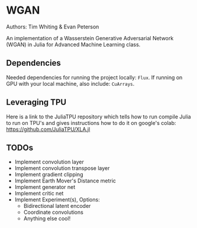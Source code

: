 # WGAN
Authors: Tim Whiting & Evan Peterson

An implementation of a Wasserstein Generative Adversarial Network (WGAN) in Julia for Advanced Machine Learning class.

## Dependencies

Needed dependencies for running the project locally: `Flux`. If running on GPU with your local machine, also include: `CuArrays`.

## Leveraging TPU

Here is a link to the JuliaTPU repository which tells how to run compile Julia to run on TPU's and gives instructions how to do it on google's colab: https://github.com/JuliaTPU/XLA.jl

## TODOs

- Implement convolution layer
- Implement convolution transpose layer
- Implement gradient clipping
- Implement Earth Mover's Distance metric
- Implement generator net
- Implement critic net
- Implement Experiment(s), Options:
    - Bidirectional latent encoder
    - Coordinate convolutions
    - Anything else cool!